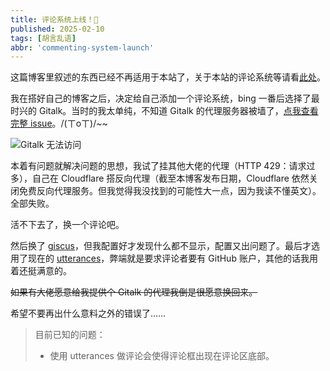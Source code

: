 ```yaml
---
title: 评论系统上线！🎇
published: 2025-02-10
tags: [胡言乱语]
abbr: 'commenting-system-launch'
---
```



这篇博客里叙述的东西已经不再适用于本站了，关于本站的评论系统等请看[此处](/articles/New-commenting-system-and-other-updates/)。

我在搭好自己的博客之后，决定给自己添加一个评论系统，bing 一番后选择了最时兴的 Gitalk。当时的我太单纯，不知道 Gitalk 的代理服务器被墙了，[点我查看完整 issue](https://github.com/gitalk/gitalk/issues/514)。/(ㄒoㄒ)/~~

![Gitalk 无法访问](/images/CommentSystemLaunch/GitalkInstallFailed.png "就像这样")

本着有问题就解决问题的思想，我试了挂其他大佬的代理（HTTP 429：请求过多），自己在 Cloudflare 搭反向代理（截至本博客发布日期，Cloudflare 依然关闭免费反向代理服务。但我觉得我没找到的可能性大一点，因为我读不懂英文）。全部失败。

活不下去了，换一个评论吧。

然后换了 [giscus](https://github.com/apps/giscus)，但我配置好才发现什么都不显示，配置又出问题了。最后才选用了现在的 [utterances](https://github.com/apps/utterances)，弊端就是要求评论者要有 GitHub 账户，其他的话我用着还挺满意的。

~~如果有大佬愿意给我提供个 Gitalk 的代理我倒是很愿意换回来。~~

希望不要再出什么意料之外的错误了……

> 目前已知的问题：
> 
> * 使用 utterances 做评论会使得评论框出现在评论区底部。